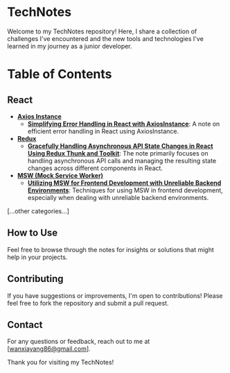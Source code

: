 # TechNotes

Welcome to my TechNotes repository! Here, I share a collection of challenges I've encountered and the new tools and technologies I've learned in my journey as a junior developer.

# Table of Contents

## React
- [**Axios Instance**](https://github.com/WanxiaJaneYang/TechNotes/tree/main/React/axios%20instance)
  - [**Simplifying Error Handling in React with AxiosInstance**](https://github.com/WanxiaJaneYang/TechNotes/blob/main/React/axios%20instance/Simplifying%20Error%20Handling%20in%20React%20with%20Axios.md): A note on efficient error handling in React using AxiosInstance.
- [**Redux**](https://github.com/WanxiaJaneYang/TechNotes/tree/main/React/redux)
  - [**Gracefully Handling Asynchronous API State Changes in React Using Redux Thunk and Toolkit**](https://github.com/WanxiaJaneYang/TechNotes/blob/main/React/redux/Managing%20Complex%20State%20in%20React%20with%20Redux%20Thunk%20and%20Toolkit.md): The note primarily focuses on handling asynchronous API calls and managing the resulting state changes across different components in React.
- [**MSW (Mock Service Worker)**](https://github.com/WanxiaJaneYang/TechNotes/tree/main/React/msw)
  - [**Utilizing MSW for Frontend Development with Unreliable Backend Environments**](https://github.com/WanxiaJaneYang/TechNotes/blob/main/React/msw/Utilizing%20MSW%20for%20Frontend%20Development%20with%20Unreliable%20Backend%20Environments.md): Techniques for using MSW in frontend development, especially when dealing with unreliable backend environments.

[...other categories...]

## How to Use
Feel free to browse through the notes for insights or solutions that might help in your projects. 

## Contributing
If you have suggestions or improvements, I'm open to contributions! Please feel free to fork the repository and submit a pull request.

## Contact
For any questions or feedback, reach out to me at [wanxiayang86@gmail.com].

Thank you for visiting my TechNotes!
